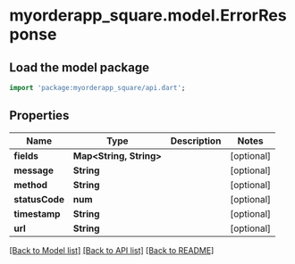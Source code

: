 # myorderapp_square.model.ErrorResponse

## Load the model package
```dart
import 'package:myorderapp_square/api.dart';
```

## Properties
Name | Type | Description | Notes
------------ | ------------- | ------------- | -------------
**fields** | **Map&lt;String, String&gt;** |  | [optional] 
**message** | **String** |  | [optional] 
**method** | **String** |  | [optional] 
**statusCode** | **num** |  | [optional] 
**timestamp** | **String** |  | [optional] 
**url** | **String** |  | [optional] 

[[Back to Model list]](../README.md#documentation-for-models) [[Back to API list]](../README.md#documentation-for-api-endpoints) [[Back to README]](../README.md)


